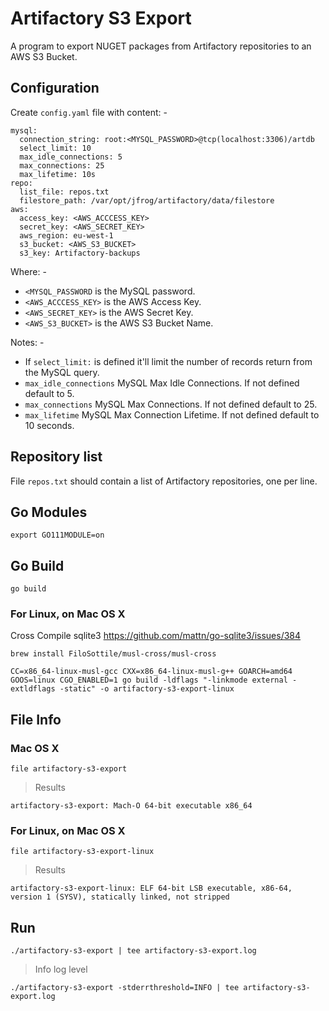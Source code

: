 
# Artifactory S3 Export

A program to export NUGET packages from Artifactory repositories to an AWS S3 Bucket.

## Configuration

Create ```config.yaml``` file with content: -

```
mysql:
  connection_string: root:<MYSQL_PASSWORD>@tcp(localhost:3306)/artdb
  select_limit: 10
  max_idle_connections: 5
  max_connections: 25
  max_lifetime: 10s
repo:
  list_file: repos.txt
  filestore_path: /var/opt/jfrog/artifactory/data/filestore
aws:
  access_key: <AWS_ACCCESS_KEY>
  secret_key: <AWS_SECRET_KEY>
  aws_region: eu-west-1
  s3_bucket: <AWS_S3_BUCKET>
  s3_key: Artifactory-backups

```

Where: -

- ```<MYSQL_PASSWORD``` is the MySQL password.
- ```<AWS_ACCCESS_KEY>``` is the AWS Access Key.
- ```<AWS_SECRET_KEY>``` is the AWS Secret Key.
- ```<AWS_S3_BUCKET>``` is the AWS S3 Bucket Name.

Notes: -

- If ```select_limit:``` is defined it'll limit the number of records return from the MySQL query.
- ```max_idle_connections``` MySQL Max Idle Connections. If not defined default to 5.
- ```max_connections``` MySQL Max Connections. If not defined default to 25.
- ```max_lifetime``` MySQL Max Connection Lifetime. If not defined default to 10 seconds.

## Repository list

File ```repos.txt``` should contain a list of Artifactory repositories, one per line.

## Go Modules

```
export GO111MODULE=on
```

## Go Build

```
go build
```

### For Linux, on Mac OS X

Cross Compile sqlite3 <https://github.com/mattn/go-sqlite3/issues/384>

```
brew install FiloSottile/musl-cross/musl-cross
```

```
CC=x86_64-linux-musl-gcc CXX=x86_64-linux-musl-g++ GOARCH=amd64 GOOS=linux CGO_ENABLED=1 go build -ldflags "-linkmode external -extldflags -static" -o artifactory-s3-export-linux
```

## File Info

### Mac OS X

```
file artifactory-s3-export
```

> Results

```
artifactory-s3-export: Mach-O 64-bit executable x86_64
```

### For Linux, on Mac OS X

```
file artifactory-s3-export-linux
```

> Results

```
artifactory-s3-export-linux: ELF 64-bit LSB executable, x86-64, version 1 (SYSV), statically linked, not stripped
```

## Run

```
./artifactory-s3-export | tee artifactory-s3-export.log
```

> Info log level

```
./artifactory-s3-export -stderrthreshold=INFO | tee artifactory-s3-export.log
```
